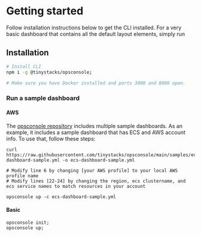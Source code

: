 # Getting started
Follow installation instructions below to get the CLI installed. For a very basic dashboard that contains all the default layout elements, simply run

## Installation
```bash
# Install CLI
npm i -g @tinystacks/opsconsole;

# Make sure you have Docker installed and ports 3000 and 8000 open.
```
### Run a sample dashboard 
#### AWS

The [opsconsole repository](https://github.com/tinystacks/opsconsole/tree/main/samples) includes multiple sample dashboards. As an example, it includes a sample dashboard that has ECS and AWS account info. To use that, follow these steps:

```
curl https://raw.githubusercontent.com/tinystacks/opsconsole/main/samples/ecs-dashboard-sample.yml -o ecs-dashboard-sample.yml

# Modify line 6 by changing [your AWS profile] to your local AWS profile name
# Modify lines [22-24] by changing the region, ecs clustername, and ecs service names to match resources in your account

opsconsole up -c ecs-dashboard-sample.yml
```
#### Basic
```
opsconsole init;
opsconsole up;
```
